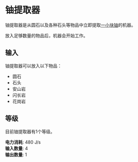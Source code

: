 # 铀提取器

铀提取器是从圆石以及各种石头等物品中立即提取[一小块铀](https://slimefun-wiki.guizhanss.cn/Small-Chunk-of-Uranium)的机器。

放入足够数量的物品后，机器会开始工作。

## 输入

铀提取器可以放入以下物品：

- 圆石
- 石头
- 安山岩
- 闪长岩
- 花岗岩

## 等级

目前铀提取器有1个等级。

**电力消耗**: 480 J/s  
**输入数量**: 4  
**输出数量**: 1

